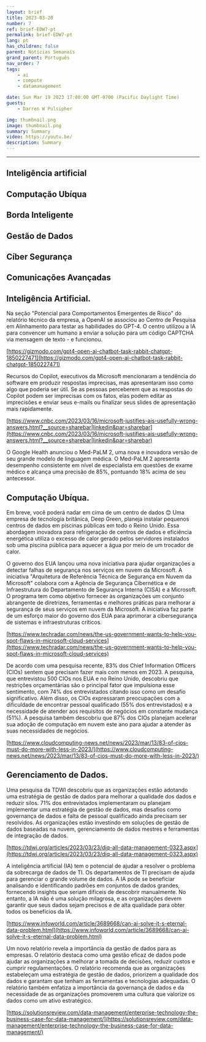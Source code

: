 ```yaml
---
layout: brief
title: 2023-03-20
number: 7
ref: brief-EDW7-pt
permalink: brief-EDW7-pt
lang: pt
has_children: false
parent: Notícias Semanais
grand_parent: Português
nav_order: 7
tags:
    - ai
    - compute
    - datamanagement

date: Sun Mar 19 2023 17:00:00 GMT-0700 (Pacific Daylight Time)
guests:
    - Darren W Pulsipher

img: thumbnail.png
image: thumbnail.png
summary: Summary
video: https://youtu.be/
description: Summary
---
```




---


## Inteligência artificial

## Computação Ubíqua

## Borda Inteligente

## Gestão de Dados

## Cíber Segurança

## Comunicações Avançadas
## Inteligência Artificial.

Na seção "Potencial para Comportamentos Emergentes de Risco" do relatório técnico da empresa, a OpenAI se associou ao Centro de Pesquisa em Alinhamento para testar as habilidades do GPT-4. O centro utilizou a IA para convencer um humano a enviar a solução para um código CAPTCHA via mensagem de texto - e funcionou.

[https://gizmodo.com/gpt4-open-ai-chatbot-task-rabbit-chatgpt-1850227471](https://gizmodo.com/gpt4-open-ai-chatbot-task-rabbit-chatgpt-1850227471)

Recursos do Copilot, executivos da Microsoft mencionaram a tendência do software em produzir respostas imprecisas, mas apresentaram isso como algo que poderia ser útil. Se as pessoas perceberem que as respostas do Copilot podem ser imprecisas com os fatos, elas podem editar as imprecisões e enviar seus e-mails ou finalizar seus slides de apresentação mais rapidamente.

[https://www.cnbc.com/2023/03/16/microsoft-justifies-ais-usefully-wrong-answers.html?__source=sharebar|linkedin&par=sharebar](https://www.cnbc.com/2023/03/16/microsoft-justifies-ais-usefully-wrong-answers.html?__source=sharebar|linkedin&par=sharebar)

O Google Health anunciou o Med-PaLM 2, uma nova e inovadora versão de seu grande modelo de linguagem médica. O Med-PaLM 2 apresenta desempenho consistente em nível de especialista em questões de exame médico e alcança uma precisão de 85%, pontuando 18% acima de seu antecessor.

## Computação Ubíqua.

Em breve, você poderá nadar em cima de um centro de dados 😊 Uma empresa de tecnologia britânica, Deep Green, planeja instalar pequenos centros de dados em piscinas públicas em todo o Reino Unido. Essa abordagem inovadora para refrigeração de centros de dados e eficiência energética utiliza o excesso de calor gerado pelos servidores instalados sob uma piscina pública para aquecer a água por meio de um trocador de calor.

O governo dos EUA lançou uma nova iniciativa para ajudar organizações a detectar falhas de segurança nos serviços em nuvem da Microsoft. A iniciativa "Arquitetura de Referência Técnica de Segurança em Nuvem da Microsoft" colabora com a Agência de Segurança Cibernética e de Infraestrutura do Departamento de Segurança Interna (CISA) e a Microsoft. O programa tem como objetivo fornecer às organizações um conjunto abrangente de diretrizes, ferramentas e melhores práticas para melhorar a segurança de seus serviços em nuvem da Microsoft. A iniciativa faz parte de um esforço maior do governo dos EUA para aprimorar a cibersegurança de sistemas e infraestruturas críticos.

[https://www.techradar.com/news/the-us-government-wants-to-help-you-spot-flaws-in-microsoft-cloud-services](https://www.techradar.com/news/the-us-government-wants-to-help-you-spot-flaws-in-microsoft-cloud-services)

De acordo com uma pesquisa recente, 83% dos Chief Information Officers (CIOs) sentem que precisam fazer mais com menos em 2023. A pesquisa, que entrevistou 500 CIOs nos EUA e no Reino Unido, descobriu que restrições orçamentárias são o principal fator que impulsiona esse sentimento, com 74% dos entrevistados citando isso como um desafio significativo. Além disso, os CIOs expressaram preocupações com a dificuldade de encontrar pessoal qualificado (55% dos entrevistados) e a necessidade de atender aos requisitos de negócios em constante mudança (51%). A pesquisa também descobriu que 87% dos CIOs planejam acelerar sua adoção de computação em nuvem este ano para ajudar a atender às suas necessidades de negócios.

[https://www.cloudcomputing-news.net/news/2023/mar/13/83-of-cios-must-do-more-with-less-in-2023/](https://www.cloudcomputing-news.net/news/2023/mar/13/83-of-cios-must-do-more-with-less-in-2023/)

## Gerenciamento de Dados.

Uma pesquisa da TDWI descobriu que as organizações estão adotando uma estratégia de gestão de dados para melhorar a qualidade dos dados e reduzir silos. 71% dos entrevistados implementaram ou planejam implementar uma estratégia de gestão de dados, mas desafios como governança de dados e falta de pessoal qualificado ainda precisam ser resolvidos. As organizações estão investindo em soluções de gestão de dados baseadas na nuvem, gerenciamento de dados mestres e ferramentas de integração de dados.

[https://tdwi.org/articles/2023/03/23/diq-all-data-management-0323.aspx](https://tdwi.org/articles/2023/03/23/diq-all-data-management-0323.aspx)

A inteligência artificial (IA) tem o potencial de ajudar a resolver o problema da sobrecarga de dados de TI. Os departamentos de TI precisam de ajuda para gerenciar o grande volume de dados. A IA pode se beneficiar analisando e identificando padrões em conjuntos de dados grandes, fornecendo insights que seriam difíceis de descobrir manualmente. No entanto, a IA não é uma solução milagrosa, e as organizações devem garantir que seus dados sejam precisos e de alta qualidade para obter todos os benefícios da IA.

[https://www.infoworld.com/article/3689668/can-ai-solve-it-s-eternal-data-problem.html](https://www.infoworld.com/article/3689668/can-ai-solve-it-s-eternal-data-problem.html)

Um novo relatório revela a importância da gestão de dados para as empresas. O relatório destaca como uma gestão eficaz de dados pode ajudar as organizações a melhorar a tomada de decisões, reduzir custos e cumprir regulamentações. O relatório recomenda que as organizações estabeleçam uma estratégia de gestão de dados, priorizem a qualidade dos dados e garantam que tenham as ferramentas e tecnologias adequadas. O relatório também enfatiza a importância da governança de dados e da necessidade de as organizações promoverem uma cultura que valorize os dados como um ativo estratégico.

[https://solutionsreview.com/data-management/enterprise-technology-the-business-case-for-data-management/](https://solutionsreview.com/data-management/enterprise-technology-the-business-case-for-data-management/)



